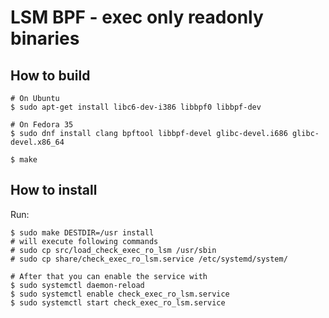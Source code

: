 # LSM BPF - exec only readonly binaries

## How to build

```
# On Ubuntu
$ sudo apt-get install libc6-dev-i386 libbpf0 libbpf-dev

# On Fedora 35
$ sudo dnf install clang bpftool libbpf-devel glibc-devel.i686 glibc-devel.x86_64

$ make
```

## How to install

Run:
```
$ sudo make DESTDIR=/usr install
# will execute following commands
# sudo cp src/load_check_exec_ro_lsm /usr/sbin
# sudo cp share/check_exec_ro_lsm.service /etc/systemd/system/

# After that you can enable the service with
$ sudo systemctl daemon-reload
$ sudo systemctl enable check_exec_ro_lsm.service
$ sudo systemctl start check_exec_ro_lsm.service
```
